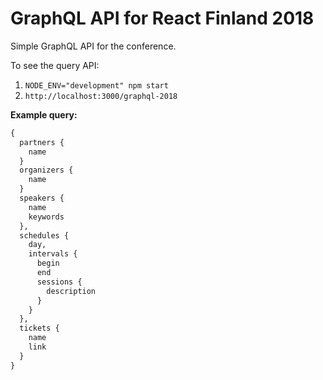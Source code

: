 # GraphQL API for React Finland 2018

Simple GraphQL API for the conference.

To see the query API:

1. `NODE_ENV="development" npm start`
2. `http://localhost:3000/graphql-2018`

**Example query:**

```graphql
{
  partners {
    name
  }
  organizers {
    name
  }
  speakers {
    name
    keywords
  },
  schedules {
    day,
    intervals {
      begin
      end
      sessions {
        description
      }
    }
  },
  tickets {
    name
    link
  }
}
```
